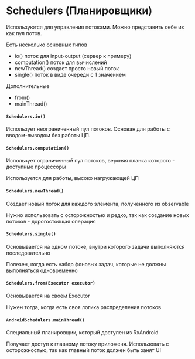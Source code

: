 # Schedulers (Планировщики)

Используются для управления потоками. Можно представить себе их как пул потов.

Есть несколько основных типов 

- io() поток для input-output (сервер к примеру)
- computation() поток для вычислений 
- newThread() создает просто новый поток
- single() поток в виде очереди с 1 значением 

Дополнительные 
- from()
- mainThread()

#### `Schedulers.io()`

Использует неограниченный пул потоков. Основан для работы с вводом-выводом без работы ЦП.

#### `Schedulers.computation()`

Использует ограниченный пул потоков, верхняя планка которого - доступные процессоры

Используется для работы, высоко нагружающей ЦП

#### `Schedulers.newThread()`

Создает новый поток для каждого элемента, полученного из observable

Нужно использовать с осторожностью и редко, так как создание новых потоков - дорогостоящая операция

#### `Schedulers.single()`

Основывается на одном потоке, внутри которого задачи выполняются последовательно

Полезен, когда есть набор фоновых задач, которые не должны выполняться одновременно 

#### `Schedulers.from(Executor executor)`

Основывается на своем Executor

Нужен тогда, когда есть своя логика распределения потоков

#### `AndroidSchedulers.mainThread()`

Специальный планировщик, который доступен из RxAndroid

Получает доступ к главному потоку приложеня.
Использовать с осторожностью, так как главный поток должен быть занят UI
